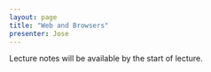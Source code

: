 ```yaml
---
layout: page
title: "Web and Browsers"
presenter: Jose
---
```


Lecture notes will be available by the start of lecture.
